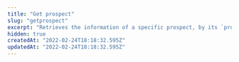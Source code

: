 ```yaml
---
title: "Get prospect"
slug: "getprospect"
excerpt: "Retrieves the information of a specific prospect, by its `prospectId`.\n\r\n\r> For security and privacy reasons, this request returns masked prospect data. For unmasked information, see Get unmasked prospect."
hidden: true
createdAt: "2022-02-24T18:18:32.595Z"
updatedAt: "2022-02-24T18:18:32.595Z"
---
```

